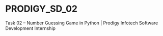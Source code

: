 # PRODIGY_SD_02
Task 02 – Number Guessing Game in Python | Prodigy Infotech Software Development Internship
